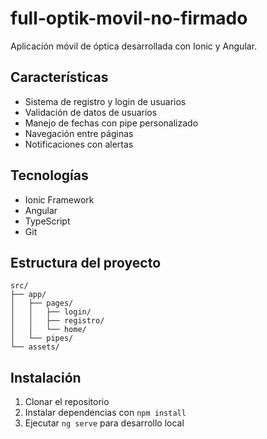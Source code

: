 # full-optik-movil-no-firmado

Aplicación móvil de óptica desarrollada con Ionic y Angular.

## Características

- Sistema de registro y login de usuarios
- Validación de datos de usuarios
- Manejo de fechas con pipe personalizado
- Navegación entre páginas
- Notificaciones con alertas

## Tecnologías

- Ionic Framework
- Angular
- TypeScript
- Git

## Estructura del proyecto

```
src/
├── app/
│   ├── pages/
│   │   ├── login/
│   │   ├── registro/
│   │   └── home/
│   └── pipes/
└── assets/
```

## Instalación

1. Clonar el repositorio
2. Instalar dependencias con `npm install`
3. Ejecutar `ng serve` para desarrollo local

